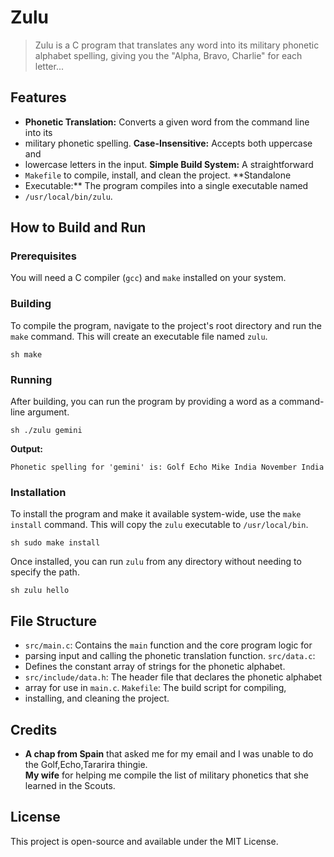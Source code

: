 # Zulu

> Zulu is a C program that translates any word into its military phonetic
> alphabet spelling, giving you the "Alpha, Bravo, Charlie" for each letter...

## Features

* **Phonetic Translation:** Converts a given word from the command line into its
* military phonetic spelling.  **Case-Insensitive:** Accepts both uppercase and
* lowercase letters in the input.  **Simple Build System:** A straightforward
* `Makefile` to compile, install, and clean the project.  **Standalone
* Executable:** The program compiles into a single executable named
* `/usr/local/bin/zulu`.

## How to Build and Run

### Prerequisites

You will need a C compiler (`gcc`) and `make` installed on your system.

### Building

To compile the program, navigate to the project's root directory and run the
`make` command. This will create an executable file named `zulu`.

```sh make ```

### Running

After building, you can run the program by providing a word as a command-line
argument.

```sh ./zulu gemini ```

**Output:**

``` Phonetic spelling for 'gemini' is: Golf Echo Mike India November India ```

### Installation

To install the program and make it available system-wide, use the `make install`
command. This will copy the `zulu` executable to `/usr/local/bin`.

```sh sudo make install ```

Once installed, you can run `zulu` from any directory without needing to specify
the path.

```sh zulu hello ```

## File Structure

* `src/main.c`: Contains the `main` function and the core program logic for
* parsing input and calling the phonetic translation function.  `src/data.c`:
* Defines the constant array of strings for the phonetic alphabet.
* `src/include/data.h`: The header file that declares the phonetic alphabet
* array for use in `main.c`.  `Makefile`: The build script for compiling,
* installing, and cleaning the project.

## Credits

* **A chap from Spain** that asked me for my email and I was unable to do the 
Golf,Echo,Tararira thingie.  
**My wife** for helping me compile the list of military phonetics that she 
learned in the Scouts. 


## License

This project is open-source and available under the MIT License.
